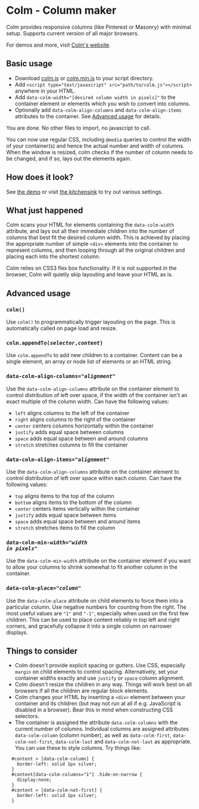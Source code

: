 # Colm - Column maker
Colm provides responsive columns (like Pinterest or Masonry) with minimal setup. Supports current version of all major browsers.

For demos and more, visit [Colm's website](http://zocky.github.io/colm.js). 

## Basic usage
* Download [colm.js](http://zocky.github.io/colm.js/build/colm.js) or [colm.min.js](http://zocky.github.io/colm.js/build/colm.min.js) to your script directory.
* Add `<script type="text/javascript" src="path/to/colm.js"></script>` anywhere in your HTML.
* Add `data-colm-width="[desired column width in pixels]"` to the container element or elements which you wish to convert into columns.
* Optionally add `data-colm-align-columns` and `data-colm-align-items` attributes to the container. See [Advanced usage](#advanced-usage) for details.

You are done. No other files to import, no javascript to call. 

You can now use regular CSS, including `@media` queries to control the width of your container(s) and hence the actual number and width of columns. When the window is resized, colm checks if the number of column needs to be changed, and if so, lays out the elements again.

## How does it look?
See [the demo](http://zocky.github.io/colm.js/demo) or visit [the kitchensink](http://zocky.github.io/colm.js/demo/kitchensink.html) to try out various settings.

## What just happened
Colm scans your HTML for elements containing the `data-colm-width` attribute, and lays out all their immediate children into the number of columns that best fit the desired column width. This is achieved by placing the appropriate number of simple `<div>` elements into the container to represent columns, and then looping through all the original children and placing each into the shortest column. 

Colm relies on CSS3 flex box functionality. If it is not supported in the browser, Colm will quietly skip layouting and leave your HTML as is.

## Advanced usage

### <code>colm()</code>
Use `colm()` to programmatically trigger layouting on the page. This is automatically called on page load and resize.

### <code>colm.appendTo(*selector*,*content*)</code>
Use `colm.appendTo` to add new children to a container. Content can be a single element, an array or node list of elements or an HTML string.

### <code>data-colm-align-columns="*alignment*"</code>
Use the `data-colm-align-columns` attribute on the container element to control distribution of left over space, if the width of the container isn't an exact multiple of the column width.
Can have the following values: 
* `left` aligns columns to the left of the container
* `right` aligns columns to the right of the container
* `center` centers columns horizontally within the container
* `justify` adds equal space between columns
* `space` adds equal space between and around columns
* `stretch` stretches columns to fill the container

### <code>data-colm-align-items="*alignment*"</code>
Use the `data-colm-align-columns` attribute on the container element to control distribution of left over space within each column.
Can have the following values: 
* `top` aligns items to the top of the column
* `bottom` aligns items to the bottom of the column
* `center` centers items vertically within the container
* `justify` adds equal space between items
* `space` adds equal space between and around items
* `stretch` stretches items to fill the column

### <code>data-colm-min-width="*width in pixels*"</code>
Use the `data-colm-min-width` attribute on the container element if you want to allow your columns to shrink somewhat to fit another column in the container. 

### <code>data-colm-place="*column*"</code>
Use the `data-colm-place` attribute on child elements to force them into a particular column. Use negative numbers for counting from the right. The most useful values are `"1"` and `"-1"`, especially when used on the first few children. This can be used to place content reliably in top left and right corners, and gracefully collapse it into a single column on narrower displays.

## Things to consider
* Colm doesn't provide explicit spacing or gutters. Use CSS, especially `margin` on child elements to control spacing. Alternatively, set your container widths exactly and use `justify` or `space` column alignment. 
* Colm doesn't resize the children in any way. Things will work best on all browsers if all the children are regular block elements.
* Colm changes your HTML by inserting a `<div>` element between your container and its children (but may not run at all if e.g. JavaScript is disabled in a browser). Bear this in mind when constructing CSS selectors.
* The container is assigned the attribute `data-colm-columns` with the current number of columns. Individual columns are assigned attributes `data-colm-column` (column number), as well as `data-colm-first`, `data-colm-not-first`, `data-colm-last` and `data-colm-not-last` as appropriate. You can use these to style columns. Try things like:
````
  #content > [data-colm-column] { 
    border-left: solid 1px silver;
  }
  #content[data-colm-columns="1"] .hide-on-narrow { 
    display:none;
  }
  #content > [data-colm-not-first] { 
    border-left: solid 1px silver;
  }
````
